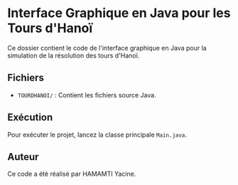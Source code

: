# Interface Graphique en Java pour les Tours d'Hanoï

Ce dossier contient le code de l'interface graphique en Java pour la simulation de la résolution des tours d'Hanoï.

## Fichiers

- `TOURDHANOI/` : Contient les fichiers source Java.

## Exécution

Pour exécuter le projet, lancez la classe principale `Main.java`.

## Auteur

Ce code a été réalisé par HAMAMTI Yacine.
